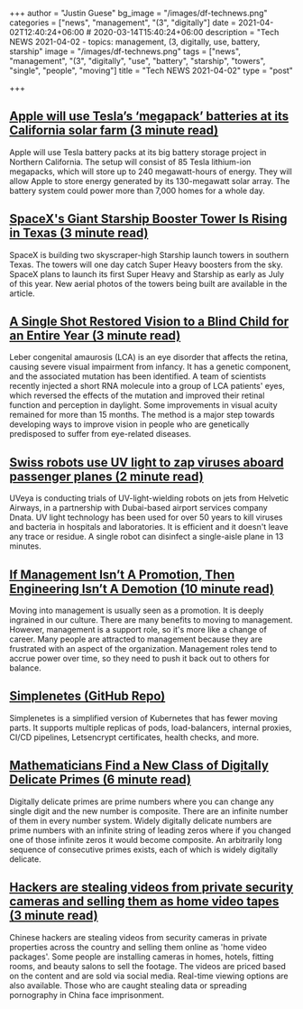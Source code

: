 +++
author = "Justin Guese"
bg_image = "/images/df-technews.png"
categories = ["news", "management", "(3", "digitally"]
date = 2021-04-02T12:40:24+06:00 # 2020-03-14T15:40:24+06:00
description = "Tech NEWS 2021-04-02 - topics: management, (3, digitally, use, battery, starship"
image = "/images/df-technews.png"
tags = ["news", "management", "(3", "digitally", "use", "battery", "starship", "towers", "single", "people", "moving"]
title = "Tech NEWS 2021-04-02"
type = "post"

+++

## [Apple will use Tesla’s ‘megapack’ batteries at its California solar farm (3 minute read)](https://www.theverge.com/2021/3/31/22360839/apple-tesla-megapack-energy-storage-grid-solar-batteries)

Apple will use Tesla battery packs at its big battery storage project in Northern California. The setup will consist of 85 Tesla lithium-ion megapacks, which will store up to 240 megawatt-hours of energy. They will allow Apple to store energy generated by its 130-megawatt solar array. The battery system could power more than 7,000 homes for a whole day.

## [SpaceX's Giant Starship Booster Tower Is Rising in Texas (3 minute read)](https://interestingengineering.com/spacex-starship-booster-tower-rising-in-texas)

SpaceX is building two skyscraper-high Starship launch towers in southern Texas. The towers will one day catch Super Heavy boosters from the sky. SpaceX plans to launch its first Super Heavy and Starship as early as July of this year. New aerial photos of the towers being built are available in the article.

## [A Single Shot Restored Vision to a Blind Child for an Entire Year (3 minute read)](https://interestingengineering.com/single-shot-restored-vision-blind-child-entire-year)

Leber congenital amaurosis (LCA) is an eye disorder that affects the retina, causing severe visual impairment from infancy. It has a genetic component, and the associated mutation has been identified. A team of scientists recently injected a short RNA molecule into a group of LCA patients' eyes, which reversed the effects of the mutation and improved their retinal function and perception in daylight. Some improvements in visual acuity remained for more than 15 months. The method is a major step towards developing ways to improve vision in people who are genetically predisposed to suffer from eye-related diseases.

## [Swiss robots use UV light to zap viruses aboard passenger planes (2 minute read)](https://www.reuters.com/article/technologyNews/idUSKBN2BO4OX)

UVeya is conducting trials of UV-light-wielding robots on jets from Helvetic Airways, in a partnership with Dubai-based airport services company Dnata. UV light technology has been used for over 50 years to kill viruses and bacteria in hospitals and laboratories. It is efficient and it doesn't leave any trace or residue. A single robot can disinfect a single-aisle plane in 13 minutes.

## [If Management Isn’t A Promotion, Then Engineering Isn’t A Demotion (10 minute read)](https://charity.wtf/2020/09/06/if-management-isnt-a-promotion-then-engineering-isnt-a-demotion/)

Moving into management is usually seen as a promotion. It is deeply ingrained in our culture. There are many benefits to moving to management. However, management is a support role, so it's more like a change of career. Many people are attracted to management because they are frustrated with an aspect of the organization. Management roles tend to accrue power over time, so they need to push it back out to others for balance.

## [Simplenetes (GitHub Repo)](https://github.com/simplenetes-io/simplenetes)

Simplenetes is a simplified version of Kubernetes that has fewer moving parts. It supports multiple replicas of pods, load-balancers, internal proxies, CI/CD pipelines, Letsencrypt certificates, health checks, and more.

## [Mathematicians Find a New Class of Digitally Delicate Primes (6 minute read)](https://www.quantamagazine.org/mathematicians-find-a-new-class-of-digitally-delicate-primes-20210330//1/01000178920fc7b1-ec9d3e85-c1db-4c4a-91db-caf4f301df4b-000000/sioI3AfsxJfOQzIIy39azKWyKJoE7xRe8dXIbbtUpp8=187)

Digitally delicate primes are prime numbers where you can change any single digit and the new number is composite. There are an infinite number of them in every number system. Widely digitally delicate numbers are prime numbers with an infinite string of leading zeros where if you changed one of those infinite zeros it would become composite. An arbitrarily long sequence of consecutive primes exists, each of which is widely digitally delicate.

## [Hackers are stealing videos from private security cameras and selling them as home video tapes (3 minute read)](https://www.scmp.com/news/people-culture/article/3127659/hackers-are-stealing-videos-private-security-cameras-and)

Chinese hackers are stealing videos from security cameras in private properties across the country and selling them online as 'home video packages'. Some people are installing cameras in homes, hotels, fitting rooms, and beauty salons to sell the footage. The videos are priced based on the content and are sold via social media. Real-time viewing options are also available. Those who are caught stealing data or spreading pornography in China face imprisonment.


